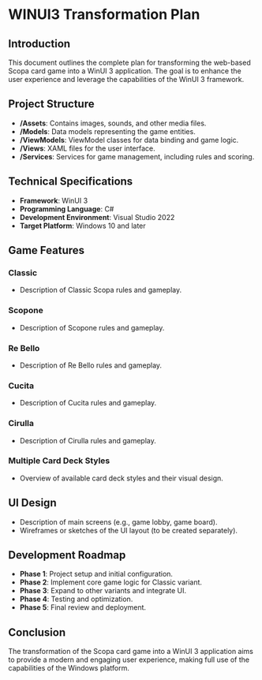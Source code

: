 # WINUI3 Transformation Plan

## Introduction
This document outlines the complete plan for transforming the web-based Scopa card game into a WinUI 3 application. The goal is to enhance the user experience and leverage the capabilities of the WinUI 3 framework.

## Project Structure
- **/Assets**: Contains images, sounds, and other media files.
- **/Models**: Data models representing the game entities.
- **/ViewModels**: ViewModel classes for data binding and game logic.
- **/Views**: XAML files for the user interface.
- **/Services**: Services for game management, including rules and scoring.

## Technical Specifications
- **Framework**: WinUI 3
- **Programming Language**: C#
- **Development Environment**: Visual Studio 2022
- **Target Platform**: Windows 10 and later

## Game Features
### Classic
- Description of Classic Scopa rules and gameplay.

### Scopone
- Description of Scopone rules and gameplay.

### Re Bello
- Description of Re Bello rules and gameplay.

### Cucita
- Description of Cucita rules and gameplay.

### Cirulla
- Description of Cirulla rules and gameplay.

### Multiple Card Deck Styles
- Overview of available card deck styles and their visual design.

## UI Design
- Description of main screens (e.g., game lobby, game board).
- Wireframes or sketches of the UI layout (to be created separately).

## Development Roadmap
- **Phase 1**: Project setup and initial configuration.
- **Phase 2**: Implement core game logic for Classic variant.
- **Phase 3**: Expand to other variants and integrate UI.
- **Phase 4**: Testing and optimization.
- **Phase 5**: Final review and deployment.

## Conclusion
The transformation of the Scopa card game into a WinUI 3 application aims to provide a modern and engaging user experience, making full use of the capabilities of the Windows platform.